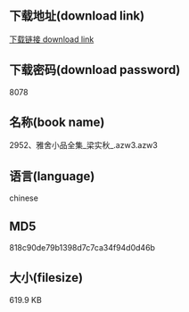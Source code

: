 ## 下载地址(download link)
[下载链接 download link](https://voluble-croquembouche-d321dc.netlify.app/?s=2952%E3%80%81%E9%9B%85%E8%88%8D%E5%B0%8F%E5%93%81%E5%85%A8%E9%9B%86_%E6%A2%81%E5%AE%9E%E7%A7%8B_.azw3)

## 下载密码(download password)
8078

## 名称(book name)
2952、雅舍小品全集_梁实秋_.azw3.azw3

## 语言(language)
chinese

## MD5
818c90de79b1398d7c7ca34f94d0d46b

## 大小(filesize)
619.9 KB
